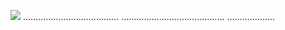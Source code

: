 <a href="https://goo.su/x23tnt43"><img src="https://i.imgur.com/gk0vAJz.png" /></a>
......................................
.........................................
...................
